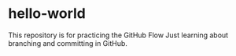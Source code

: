 # hello-world
This repository is for practicing the GitHub Flow
Just learning about branching and committing in GitHub.
